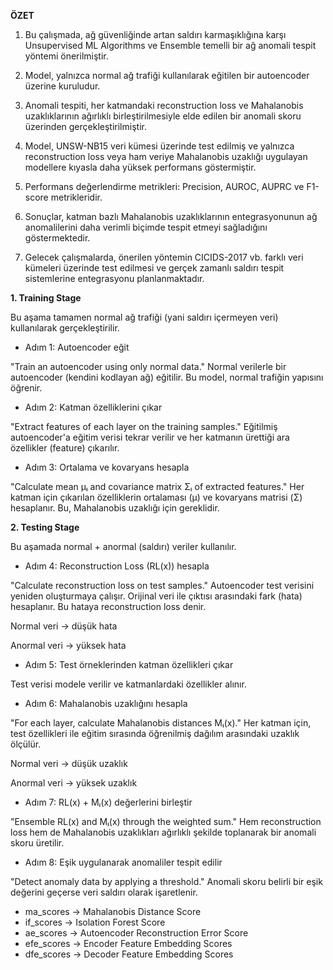 **ÖZET**

1. Bu çalışmada, ağ güvenliğinde artan saldırı karmaşıklığına karşı Unsupervised ML Algorithms ve Ensemble temelli bir ağ anomali tespit yöntemi önerilmiştir.

2. Model, yalnızca normal ağ trafiği kullanılarak eğitilen bir autoencoder üzerine kuruludur.

3. Anomali tespiti, her katmandaki reconstruction loss ve Mahalanobis uzaklıklarının ağırlıklı birleştirilmesiyle elde edilen bir anomali skoru üzerinden gerçekleştirilmiştir.

4. Model, UNSW-NB15 veri kümesi üzerinde test edilmiş ve yalnızca reconstruction loss veya ham veriye Mahalanobis uzaklığı uygulayan modellere kıyasla daha yüksek performans göstermiştir.

5. Performans değerlendirme metrikleri: Precision, AUROC, AUPRC ve F1-score metrikleridir.

6. Sonuçlar, katman bazlı Mahalanobis uzaklıklarının entegrasyonunun ağ anomalilerini daha verimli biçimde tespit etmeyi sağladığını göstermektedir.

7. Gelecek çalışmalarda, önerilen yöntemin CICIDS-2017 vb. farklı veri kümeleri üzerinde test edilmesi ve gerçek zamanlı saldırı tespit sistemlerine entegrasyonu planlanmaktadır.


**1. Training Stage**

Bu aşama tamamen normal ağ trafiği (yani saldırı içermeyen veri) kullanılarak gerçekleştirilir.

* Adım 1: Autoencoder eğit

"Train an autoencoder using only normal data."
Normal verilerle bir autoencoder (kendini kodlayan ağ) eğitilir. Bu model, normal trafiğin yapısını öğrenir.

* Adım 2: Katman özelliklerini çıkar

"Extract features of each layer on the training samples."
Eğitilmiş autoencoder'a eğitim verisi tekrar verilir ve her katmanın ürettiği ara özellikler (feature) çıkarılır.

* Adım 3: Ortalama ve kovaryans hesapla

"Calculate mean μₗ and covariance matrix Σₗ of extracted features."
Her katman için çıkarılan özelliklerin ortalaması (μ) ve kovaryans matrisi (Σ) hesaplanır. Bu, Mahalanobis uzaklığı için gereklidir.

**2. Testing Stage**

Bu aşamada normal + anormal (saldırı) veriler kullanılır.

* Adım 4: Reconstruction Loss (RL(x)) hesapla

"Calculate reconstruction loss on test samples."
Autoencoder test verisini yeniden oluşturmaya çalışır.
Orijinal veri ile çıktısı arasındaki fark (hata) hesaplanır. Bu hataya reconstruction loss denir.

Normal veri → düşük hata

Anormal veri → yüksek hata

* Adım 5: Test örneklerinden katman özellikleri çıkar

Test verisi modele verilir ve katmanlardaki özellikler alınır.

* Adım 6: Mahalanobis uzaklığını hesapla

"For each layer, calculate Mahalanobis distances Mₗ(x)."
Her katman için, test özellikleri ile eğitim sırasında öğrenilmiş dağılım arasındaki uzaklık ölçülür.

Normal veri → düşük uzaklık

Anormal veri → yüksek uzaklık

* Adım 7: RL(x) + Mₗ(x) değerlerini birleştir

"Ensemble RL(x) and Mₗ(x) through the weighted sum."
Hem reconstruction loss hem de Mahalanobis uzaklıkları ağırlıklı şekilde toplanarak bir anomali skoru üretilir.

* Adım 8: Eşik uygulanarak anomaliler tespit edilir

"Detect anomaly data by applying a threshold."
Anomali skoru belirli bir eşik değerini geçerse veri saldırı olarak işaretlenir.



* ma_scores → Mahalanobis Distance Score
* if_scores → Isolation Forest Score
* ae_scores → Autoencoder Reconstruction Error Score
* efe_scores → Encoder Feature Embedding Scores
* dfe_scores → Decoder Feature Embedding Scores
  
